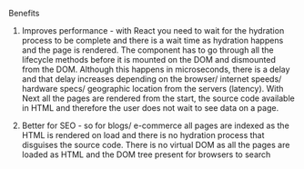 Benefits

1. Improves performance - with React you need to wait for the hydration process to be complete and there is a wait time as hydration happens and the page is rendered. The component has to go through all the lifecycle methods before it is mounted on the DOM and dismounted from the DOM. Although this happens in microseconds, there is a delay and that delay increases depending on the browser/ internet speeds/ hardware specs/ geographic location from the servers (latency). With Next all the pages are rendered from the start, the source code available in HTML and therefore the user does not wait to see data on a page.

2. Better for SEO - so for blogs/ e-commerce all pages are indexed as the HTML is rendered on load and there is no hydration process that disguises the source code. There is no virtual DOM as all the pages are loaded as HTML and the DOM tree present for browsers to search
